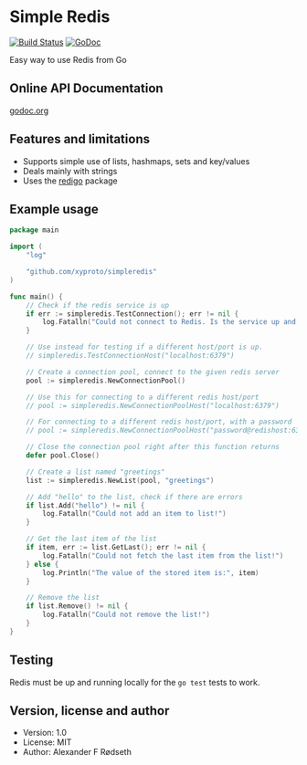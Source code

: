 Simple Redis
============

[![Build Status](https://travis-ci.org/xyproto/simpleredis.svg?branch=master)](https://travis-ci.org/xyproto/simpleredis)
[![GoDoc](https://godoc.org/github.com/xyproto/simpleredis?status.svg)](http://godoc.org/github.com/xyproto/simpleredis)


Easy way to use Redis from Go


Online API Documentation
------------------------

[godoc.org](http://godoc.org/github.com/xyproto/simpleredis)


Features and limitations
------------------------

* Supports simple use of lists, hashmaps, sets and key/values
* Deals mainly with strings
* Uses the [redigo](https://github.com/garyburd/redigo) package


Example usage
-------------

~~~go
package main

import (
	"log"

	"github.com/xyproto/simpleredis"
)

func main() {
	// Check if the redis service is up
	if err := simpleredis.TestConnection(); err != nil {
		log.Fatalln("Could not connect to Redis. Is the service up and running?")
	}

	// Use instead for testing if a different host/port is up.
	// simpleredis.TestConnectionHost("localhost:6379")

	// Create a connection pool, connect to the given redis server
	pool := simpleredis.NewConnectionPool()

	// Use this for connecting to a different redis host/port
	// pool := simpleredis.NewConnectionPoolHost("localhost:6379")

	// For connecting to a different redis host/port, with a password
	// pool := simpleredis.NewConnectionPoolHost("password@redishost:6379")

	// Close the connection pool right after this function returns
	defer pool.Close()

	// Create a list named "greetings"
	list := simpleredis.NewList(pool, "greetings")

	// Add "hello" to the list, check if there are errors
	if list.Add("hello") != nil {
		log.Fatalln("Could not add an item to list!")
	}

	// Get the last item of the list
	if item, err := list.GetLast(); err != nil {
		log.Fatalln("Could not fetch the last item from the list!")
	} else {
		log.Println("The value of the stored item is:", item)
	}

	// Remove the list
	if list.Remove() != nil {
		log.Fatalln("Could not remove the list!")
	}
}
~~~

Testing
-------

Redis must be up and running locally for the `go test` tests to work.


Version, license and author
---------------------------

* Version: 1.0
* License: MIT
* Author: Alexander F Rødseth

